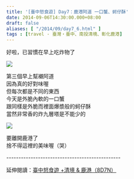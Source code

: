 ```yaml
---
title: '[臺中怒食遊] Day7：鹿港阿道 一口蟹、蚵仔酥'
date: 2014-09-06T14:30:00.000+08:00
draft: false
aliases: [ "/2014/09/day7_6.html" ]
tags : [travel - 臺灣・臺中、南投清境、彰化鹿港]
---
```


好啦，已習慣在早上吃炸物了  

![](/images/taichung7b.jpg)

第三個早上幫襯阿道  
因為真的好對味喔  
但每次都是不同的東西  
今天是外脆內軟的一口蟹  
跟同樣是外脆而裡面爆漿般的蚵仔酥  
當然非常香的炸九層塔是不能少的  

![](/images/taichung7b1.jpg)

要離開鹿港了  
捨不得這裡的美味喔（哭）  
  
\-----------------------------------------------  
  
延伸閱讀：[臺中怒食遊 +清境 & 鹿港（8D7N）](https://hidie.net/taichung8d7n/)
